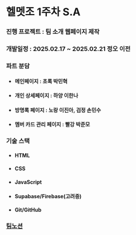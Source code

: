# 헬멧조 1주차 S.A

### 진행 프로젝트 : 팀 소개 웹페이지 제작
### 개발일정 : 2025.02.17 ~ 2025.02.21 정오 이전
### 파트 분담
- #### 메인페이지  : 초록 박민혁
- #### 개인 상세페이지 : 하양 이한나
- #### 방명록 페이지 : 노랑 이진아, 검정 손민수
- #### 멤버 카드 관리 페이지 : 빨강 박준모
### 기술 스택
- #### HTML
- #### CSS
- #### JavaScript
- #### Supabase/Firebase(고려중)
- #### Git/GitHub
### [팀노션](https://www.notion.so/teamsparta/31-19d2dc3ef51480d89c1df24a91ae8e55)